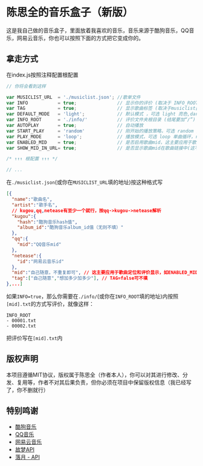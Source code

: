 # 陈思全的音乐盒子（新版）

这是我自己做的音乐盒子，里面放着我喜欢的音乐，音乐来源于酷狗音乐，QQ音乐，网易云音乐，你也可以按照下面的方式把它变成你的。

## 拿走方式

在index.js按照注释配置根配置

```javascript
// 你将会看到这样

var MUSICLIST_URL  = './musiclist.json'; //歌单文件
var INFO           = true;               // 显示你的评价 (取决于 INFO_ROOT/[mid].txt)
var TAG            = true;               // 显示歌曲标签 (取决于musiclist[i].tag)
var DEFAULT_MODE   = 'light';            // 默认模式 ，可选 light 亮色,dark 暗色
var INFO_ROOT      = './info/'           // 评价文件夹根目录 (结尾要加“/”)
var AUTOPLAY       = true;               // 自动播放
var START_PLAY     = 'random'            // 刚开始的播放策略，可选 random 随机播放，first 第一首播放
var PLAY_MODE      = 'loop';             // 播放模式，可选 loop 单曲循环，random 随机播放，order 顺序播放
var ENABLED_MID    = true;               // 是否启用歌曲mid，这主要应用于歌曲定位和评价显示
var SHOW_MID_IN_URL= true;               // 是否显示歌曲mid在歌曲链接中(这不会导致历史记录堆积)

/* ↑↑↑ 根配置 ↑↑↑ */

// ...
```

在`./musiclist.json`(或你在`MUSICLIST_URL`填的地址)按这种格式写

```json
[{
  "name":"歌曲名",
  "artist":"歌手名",
  // kugou,qq,netease有至少一个就行，按qq->kugou->netease解析
  "kugou":{
    "hash":"酷狗音乐hash值",
    "album_id":"酷狗音乐album_id值（无则不填）"
  },
  "qq":{
    "mid":"QQ音乐mid"
  },
  "netease":{
    "id":"网易云音乐id"
  },
  "mid":"自己随意，不重复即可", // 这主要应用于歌曲定位和评价显示，如ENABLED_MID=false,可不填
  "tag":["自己随意","想加多少加多少"], // TAG=false可不填 
},...]
```

如果`INFO=true`，那么你需要在`./info/`(或你在`INFO_ROOT`填的地址)内按照`[mid].txt`的方式写评价，就像这样：

```
INFO_ROOT
- 00001.txt 
- 00002.txt
```

把评价写在`[mid].txt`内

## 版权声明

本项目遵循MIT协议，版权属于陈思全（作者本人），你可以对其进行修改、分发、复用等，作者不对其后果负责，但你必须在项目中保留版权信息（我已经写了，你不删就行）

## 特别鸣谢

- [酷狗音乐](https://kugou.com/)
- [QQ音乐](https://y.qq.com/)
- [网易云音乐](https://music.163.com/)
- [故梦API](https://api.gumengya.com)
- [落月 - API](https://api.vkeys.cn/)


